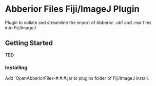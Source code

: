 # Abberior Files Fiji/ImageJ Plugin

Plugin to collate and streamline the import of Abberior .obf and .msr files into Fiji/ImageJ

## Getting Started

TBD

### Installing

Add `OpenAbberiorFiles-#.#.#.jar to plugins folder of Fiji/ImageJ install.


